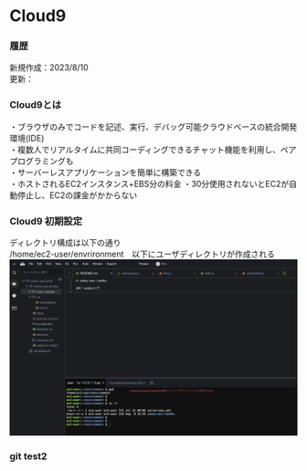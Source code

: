 # Cloud9

### 履歴
新規作成：2023/8/10  
更新：  


### Cloud9とは
・ブラウザのみでコードを記述、実行、デバッグ可能クラウドベースの統合開発環境(IDE)  
・複数人でリアルタイムに共同コーディングできるチャット機能を利用し、ペアプログラミングも  
・サーバーレスアプリケーションを簡単に構築できる  
・ホストされるEC2インスタンス+EBS分の料金 
・30分使用されないとEC2が自動停止し、EC2の課金がかからない 

### Cloud9 初期設定
ディレクトリ構成は以下の通り  
/home/ec2-user/envrironment　以下にユーザディレクトリが作成される  
![Alt text](images/Cloud9_%E5%88%9D%E6%9C%9F%E6%A7%8B%E6%88%90.png)

### git test2
